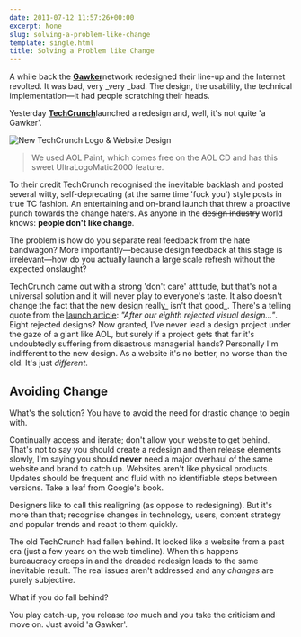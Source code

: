 ```yaml
---
date: 2011-07-12 11:57:26+00:00
excerpt: None
slug: solving-a-problem-like-change
template: single.html
title: Solving a Problem like Change
---
```


A while back the [**Gawker**](http://gawker.com)network redesigned their line-up and the Internet revolted. It was bad, very _very _bad. The design, the usability, the technical implementation—it had people scratching their heads.

Yesterday [**TechCrunch**](http://techcrunch.com)launched a redesign and, well, it's not quite 'a Gawker'.

![New TechCrunch Logo & Website Design](/images/blog/2011/techcrunch.png)

> We used AOL Paint, which comes free on the AOL CD and has this sweet UltraLogoMatic2000 feature.

To their credit TechCrunch recognised the inevitable backlash and posted several witty, self-deprecating (at the same time 'fuck you') style posts in true TC fashion. An entertaining and on-brand launch that threw a proactive punch towards the change haters. As anyone in the <del>design industry</del> world knows: **people don't like change**.

The problem is how do you separate real feedback from the hate bandwagon? More importantly—because design feedback at this stage is irrelevant—how do you actually launch a large scale refresh without the expected onslaught?

TechCrunch came out with a strong 'don't care' attitude, but that's not a universal solution and it will never play to everyone's taste. It also doesn't change the fact that the new design really_ isn't that good_. There's a telling quote from the [launch article](http://techcrunch.com/2011/07/11/redesigning-techcrunch-we-picked-this-logo-just-to-piss-you-off/): _"After our eighth rejected visual design..."_. Eight rejected designs? Now granted, I've never lead a design project under the gaze of a giant like AOL, but surely if a project gets that far it's undoubtedly suffering from disastrous managerial hands? Personally I'm indifferent to the new design. As a website it's no better, no worse than the old. It's just _different_.

## Avoiding Change

What's the solution? You have to avoid the need for drastic change to begin with.

Continually access and iterate; don't allow your website to get behind. That's not to say you should create a redesign and then release elements slowly, I'm saying you should **never** need a major overhaul of the same website and brand to catch up. Websites aren't like physical products. Updates should be frequent and fluid with no identifiable steps between versions. Take a leaf from Google's book.

Designers like to call this realigning (as oppose to redesigning). But it's more than that; recognise changes in technology, users, content strategy and popular trends and react to them quickly.

The old TechCrunch had fallen behind. It looked like a website from a past era (just a few years on the web timeline). When this happens bureaucracy creeps in and the dreaded redesign leads to the same inevitable result. The real issues aren't addressed and any _changes_ are purely subjective.

What if you do fall behind?

You play catch-up, you release _too_ much and you take the criticism and move on. Just avoid 'a Gawker'.
